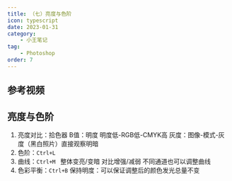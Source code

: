 ```yaml
---
title: （七）亮度与色阶
icon: typescript
date: 2023-01-31
category:
    - 小王笔记
tag: 
    - Photoshop
order: 7
---
```


## 参考视频


## 亮度与色阶
1. 亮度对比：拾色器 B值：明度  明度低-RGB低-CMYK高      灰度：图像-模式-灰度（黑白照片）直接观察明暗
2. 色阶：`Ctrl+L`
3. 曲线：`Ctrl+M ` 整体变亮/变暗 对比增强/减弱 不同通道也可以调整曲线
4. 色彩平衡：`Ctrl+B` 保持明度：可以保证调整后的颜色发光总量不变